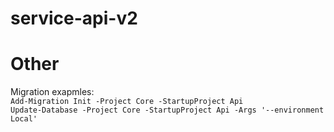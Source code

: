 # service-api-v2

# Other

Migration exapmles:\
`Add-Migration Init -Project Core -StartupProject Api`\
`Update-Database -Project Core -StartupProject Api -Args '--environment Local'`
